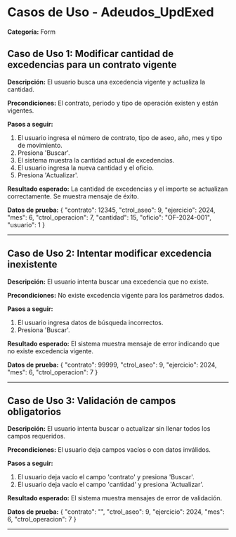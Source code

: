 # Casos de Uso - Adeudos_UpdExed

**Categoría:** Form

## Caso de Uso 1: Modificar cantidad de excedencias para un contrato vigente

**Descripción:** El usuario busca una excedencia vigente y actualiza la cantidad.

**Precondiciones:**
El contrato, periodo y tipo de operación existen y están vigentes.

**Pasos a seguir:**
1. El usuario ingresa el número de contrato, tipo de aseo, año, mes y tipo de movimiento.
2. Presiona 'Buscar'.
3. El sistema muestra la cantidad actual de excedencias.
4. El usuario ingresa la nueva cantidad y el oficio.
5. Presiona 'Actualizar'.

**Resultado esperado:**
La cantidad de excedencias y el importe se actualizan correctamente. Se muestra mensaje de éxito.

**Datos de prueba:**
{ "contrato": 12345, "ctrol_aseo": 9, "ejercicio": 2024, "mes": 6, "ctrol_operacion": 7, "cantidad": 15, "oficio": "OF-2024-001", "usuario": 1 }

---

## Caso de Uso 2: Intentar modificar excedencia inexistente

**Descripción:** El usuario intenta buscar una excedencia que no existe.

**Precondiciones:**
No existe excedencia vigente para los parámetros dados.

**Pasos a seguir:**
1. El usuario ingresa datos de búsqueda incorrectos.
2. Presiona 'Buscar'.

**Resultado esperado:**
El sistema muestra mensaje de error indicando que no existe excedencia vigente.

**Datos de prueba:**
{ "contrato": 99999, "ctrol_aseo": 9, "ejercicio": 2024, "mes": 6, "ctrol_operacion": 7 }

---

## Caso de Uso 3: Validación de campos obligatorios

**Descripción:** El usuario intenta buscar o actualizar sin llenar todos los campos requeridos.

**Precondiciones:**
El usuario deja campos vacíos o con datos inválidos.

**Pasos a seguir:**
1. El usuario deja vacío el campo 'contrato' y presiona 'Buscar'.
2. El usuario deja vacío el campo 'cantidad' y presiona 'Actualizar'.

**Resultado esperado:**
El sistema muestra mensajes de error de validación.

**Datos de prueba:**
{ "contrato": "", "ctrol_aseo": 9, "ejercicio": 2024, "mes": 6, "ctrol_operacion": 7 }

---


